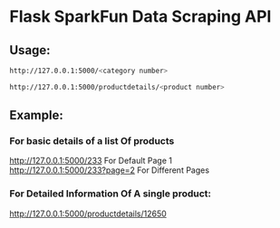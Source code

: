 # Flask SparkFun Data Scraping API
 
## Usage:
  ```sh
  http://127.0.0.1:5000/<category number>
  
  http://127.0.0.1:5000/productdetails/<product number>
  ```
## Example:

### For basic details of a list Of products

http://127.0.0.1:5000/233 For Default Page 1 
<br>
http://127.0.0.1:5000/233?page=2 For Different Pages

### For Detailed Information Of A single product:

http://127.0.0.1:5000/productdetails/12650
